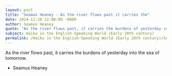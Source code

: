 ```yaml
---
layout: post
title: "Seamus Heaney - As the river flows past it carries the"
date: 2024-12-28 12:00:00 -0000
author: Seamus Heaney
quote: "As the river flows past, it carries the burdens of yesterday into the sea of tomorrow."
subject: Haiku in the English-Speaking World (Early 20th century)
permalink: /Haiku in the English-Speaking World (Early 20th century)/Seamus Heaney/Seamus Heaney - As the river flows past it carries the
---
```


As the river flows past, it carries the burdens of yesterday into the sea of tomorrow.

- Seamus Heaney
